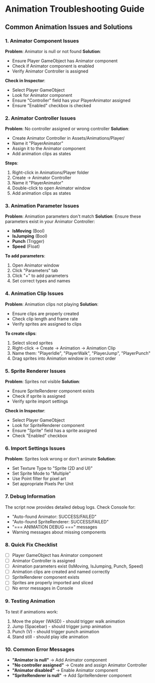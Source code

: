 # Animation Troubleshooting Guide

## Common Animation Issues and Solutions

### 1. Animator Component Issues

**Problem**: Animator is null or not found
**Solution**: 
- Ensure Player GameObject has Animator component
- Check if Animator component is enabled
- Verify Animator Controller is assigned

**Check in Inspector**:
- Select Player GameObject
- Look for Animator component
- Ensure "Controller" field has your PlayerAnimator assigned
- Ensure "Enabled" checkbox is checked

### 2. Animator Controller Issues

**Problem**: No controller assigned or wrong controller
**Solution**:
- Create Animator Controller in Assets/Animations/Player/
- Name it "PlayerAnimator"
- Assign it to the Animator component
- Add animation clips as states

**Steps**:
1. Right-click in Animations/Player folder
2. Create → Animator Controller
3. Name it "PlayerAnimator"
4. Double-click to open Animator window
5. Add animation clips as states

### 3. Animation Parameter Issues

**Problem**: Animation parameters don't match
**Solution**: Ensure these parameters exist in your Animator Controller:
- **IsMoving** (Bool)
- **IsJumping** (Bool) 
- **Punch** (Trigger)
- **Speed** (Float)

**To add parameters**:
1. Open Animator window
2. Click "Parameters" tab
3. Click "+" to add parameters
4. Set correct types and names

### 4. Animation Clip Issues

**Problem**: Animation clips not playing
**Solution**:
- Ensure clips are properly created
- Check clip length and frame rate
- Verify sprites are assigned to clips

**To create clips**:
1. Select sliced sprites
2. Right-click → Create → Animation → Animation Clip
3. Name them: "PlayerIdle", "PlayerWalk", "PlayerJump", "PlayerPunch"
4. Drag sprites into Animation window in correct order

### 5. Sprite Renderer Issues

**Problem**: Sprites not visible
**Solution**:
- Ensure SpriteRenderer component exists
- Check if sprite is assigned
- Verify sprite import settings

**Check in Inspector**:
- Select Player GameObject
- Look for SpriteRenderer component
- Ensure "Sprite" field has a sprite assigned
- Check "Enabled" checkbox

### 6. Import Settings Issues

**Problem**: Sprites look wrong or don't animate
**Solution**:
- Set Texture Type to "Sprite (2D and UI)"
- Set Sprite Mode to "Multiple"
- Use Point filter for pixel art
- Set appropriate Pixels Per Unit

### 7. Debug Information

The script now provides detailed debug logs. Check Console for:
- "Auto-found Animator: SUCCESS/FAILED"
- "Auto-found SpriteRenderer: SUCCESS/FAILED"
- "=== ANIMATION DEBUG ===" messages
- Warning messages about missing components

### 8. Quick Fix Checklist

- [ ] Player GameObject has Animator component
- [ ] Animator Controller is assigned
- [ ] Animation parameters exist (IsMoving, IsJumping, Punch, Speed)
- [ ] Animation clips are created and named correctly
- [ ] SpriteRenderer component exists
- [ ] Sprites are properly imported and sliced
- [ ] No error messages in Console

### 9. Testing Animation

To test if animations work:
1. Move the player (WASD) - should trigger walk animation
2. Jump (Spacebar) - should trigger jump animation
3. Punch (V) - should trigger punch animation
4. Stand still - should play idle animation

### 10. Common Error Messages

- **"Animator is null"** → Add Animator component
- **"No controller assigned"** → Create and assign Animator Controller
- **"Animator disabled"** → Enable Animator component
- **"SpriteRenderer is null"** → Add SpriteRenderer component 